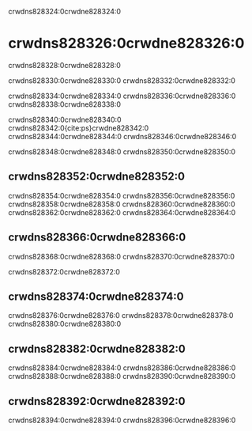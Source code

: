 crwdns828324:0crwdne828324:0
# crwdns828326:0crwdne828326:0

crwdns828328:0crwdne828328:0

crwdns828330:0crwdne828330:0 crwdns828332:0crwdne828332:0

crwdns828334:0crwdne828334:0 crwdns828336:0crwdne828336:0 crwdns828338:0crwdne828338:0

crwdns828340:0crwdne828340:0 crwdns828342:0{cite:ps}crwdne828342:0 crwdns828344:0crwdne828344:0 crwdns828346:0crwdne828346:0

crwdns828348:0crwdne828348:0 crwdns828350:0crwdne828350:0

## crwdns828352:0crwdne828352:0

crwdns828354:0crwdne828354:0 crwdns828356:0crwdne828356:0 crwdns828358:0crwdne828358:0 crwdns828360:0crwdne828360:0 crwdns828362:0crwdne828362:0 crwdns828364:0crwdne828364:0

## crwdns828366:0crwdne828366:0

crwdns828368:0crwdne828368:0 crwdns828370:0crwdne828370:0

crwdns828372:0crwdne828372:0

## crwdns828374:0crwdne828374:0

crwdns828376:0crwdne828376:0 crwdns828378:0crwdne828378:0 crwdns828380:0crwdne828380:0

## crwdns828382:0crwdne828382:0

crwdns828384:0crwdne828384:0 crwdns828386:0crwdne828386:0 crwdns828388:0crwdne828388:0 crwdns828390:0crwdne828390:0

## crwdns828392:0crwdne828392:0

crwdns828394:0crwdne828394:0 crwdns828396:0crwdne828396:0
